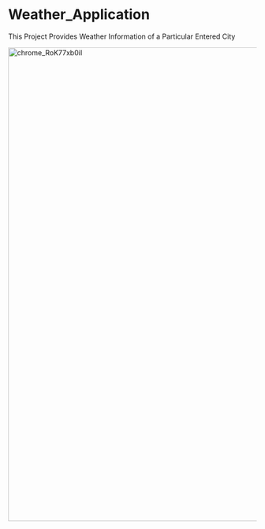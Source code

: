 # Weather_Application
This Project Provides Weather Information of a Particular Entered City


<img width="960" alt="chrome_RoK77xb0iI" src="https://github.com/user-attachments/assets/7a9fa100-b36f-4fcd-bb86-51859e24d792">
